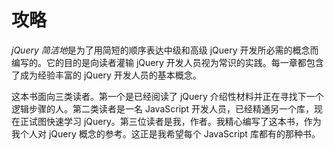 # 攻略

*jQuery 简洁地*是为了用简短的顺序表达中级和高级 jQuery 开发所必需的概念而编写的。它的目的是向读者灌输 jQuery 开发人员视为常识的实践。每一章都包含了成为经验丰富的 jQuery 开发人员的基本概念。

这本书面向三类读者。第一个是已经阅读了 jQuery 介绍性材料并正在寻找下一个逻辑步骤的人。第二类读者是一名 JavaScript 开发人员，已经精通另一个库，现在正试图快速学习 jQuery。第三位读者是我，作者。我精心编写了这本书，作为我个人对 jQuery 概念的参考。这正是我希望每个 JavaScript 库都有的那种书。